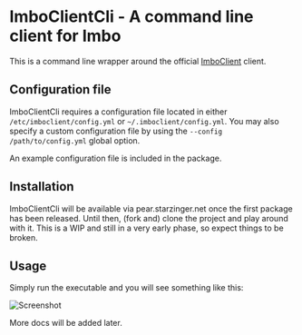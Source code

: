 # ImboClientCli - A command line client for Imbo
This is a command line wrapper around the official [ImboClient](https://github.com/christeredvartsen/imboclient-php) client.

## Configuration file
ImboClientCli requires a configuration file located in either `/etc/imboclient/config.yml` or `~/.imboclient/config.yml`. You may also specify a custom configuration file by using the `--config /path/to/config.yml` global option.

An example configuration file is included in the package.

## Installation
ImboClientCli will be available via pear.starzinger.net once the first package has been released. Until then, (fork and) clone the project and play around with it. This is a WIP and still in a very early phase, so expect things to be broken.

## Usage
Simply run the executable and you will see something like this:

![Screenshot](https://github.com/christeredvartsen/imboclient-php-cli/raw/master/screenshots/imboclientcli.png "Command executed without any options")

More docs will be added later.
